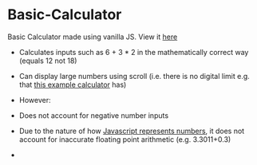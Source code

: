 # Basic-Calculator
Basic Calculator made using vanilla JS. View it [here](https://helenzhou6.github.io/Basic-Calculator/)

* Calculates inputs such as 6 + 3 * 2 in the mathematically correct way (equals 12 not 18)
* Can display large numbers using scroll (i.e. there is no digital limit e.g. that [this example calculator](https://codepen.io/freeCodeCamp/full/rLJZrA) has)

* However:
 * Does not account for negative number inputs
 * Due to the nature of how [Javascript represents numbers](https://www.w3schools.com/js/js_numbers.asp), it does not account for inaccurate floating point arithmetic (e.g. 3.3011+0.3)
 * 